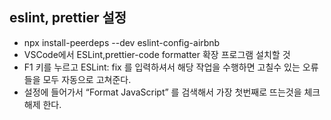 ## eslint, prettier 설정

-   npx install-peerdeps --dev eslint-config-airbnb
-   VSCode에서 ESLint,prettier-code formatter 확장 프로그램 설치할 것
-   F1 키를 누르고 ESLint: fix 를 입력하셔서 해당 작업을 수행하면 고칠수 있는 오류들을 모두 자동으로 고쳐준다.
-   설정에 들어가서 “Format JavaScript” 를 검색해서 가장 첫번째로 뜨는것을 체크해제 한다.
